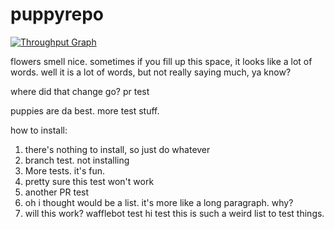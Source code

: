 # puppyrepo
[![Throughput Graph](https://graphs.waffle.io/kellihsf/puppyrepo/throughput.svg)](https://waffle.io/kellihsf/puppyrepo/metrics/throughput)

flowers smell nice. sometimes if you fill up this space, it looks like a lot of words. well it is a lot of words, but not really saying much, ya know?

where did that change go?
pr test

puppies are da best. more test stuff.

how to install:
1. there's nothing to install, so just do whatever
2. branch test. not installing
3. More tests. it's fun.
4. pretty sure this test won't work
5. another PR test
6. oh i thought would be a list. it's more like a long paragraph. why?
  7. will this work? 
wafflebot test
hi
test
this is such a weird list to test things.

